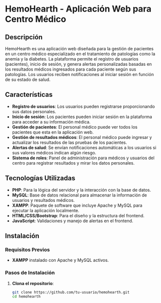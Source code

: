 # HemoHearth - Aplicación Web para Centro Médico

## Descripción

HemoHearth es una aplicación web diseñada para la gestión de pacientes en un centro médico especializado en el tratamiento de patologías como la anemia y la diabetes. La plataforma permite el registro de usuarios (pacientes), inicio de sesión, y genera alertas personalizadas basadas en los resultados médicos ingresados para cada paciente según sus patologías. Los usuarios reciben notificaciones al iniciar sesión en función de su estado de salud.

## Características

- **Registro de usuarios**: Los usuarios pueden registrarse proporcionando sus datos personales.
- **Inicio de sesión**: Los pacientes pueden iniciar sesión en la plataforma para acceder a su información médica.
- **Gestión de pacientes**: El personal médico puede ver todos los pacientes que esta en la aplicación web.
- **Gestión de resultados médicos**: El personal médico puede ingresar y actualizar los resultados de las pruebas de los pacientes.
- **Alertas de salud**: Se envían notificaciones automáticas a los usuarios si sus valores médicos indican algún riesgo.
- **Sistema de roles**: Panel de administración para médicos y usuarios del centro para registrar resultados y mirar los datos personales.

## Tecnologías Utilizadas

- **PHP**: Para la lógica del servidor y la interacción con la base de datos.
- **MySQL**: Base de datos relacional para almacenar la información de usuarios y resultados médicos.
- **XAMPP**: Paquete de software que incluye Apache y MySQL para ejecutar la aplicación localmente.
- **HTML/CSS/Bootstrap**: Para el diseño y la estructura del frontend.
- **JavaScript**: Validaciones y manejo de alertas en el frontend.

## Instalación

### Requisitos Previos

- **XAMPP** instalado con Apache y MySQL activos.

### Pasos de Instalación

1. **Clona el repositorio**:
   ```bash
   git clone https://github.com/tu-usuario/hemohearth.git
   cd hemohearth
